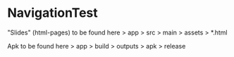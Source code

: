 # NavigationTest

"Slides" (html-pages) to be found here > app > src > main > assets > *.html


Apk to be found here > app > build > outputs > apk > release
